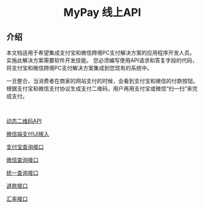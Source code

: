 <h1 align="center">MyPay 线上API</h1>

## 介绍

本文档适用于希望集成支付宝和微信跨境PC支付解决方案的应用程序开发人员。 实施此解决方案需要软件开发技能。 您必须编写使用API请求和答复字段的代码，将支付宝和微信跨境PC支付解决方案集成到您现有的系统中。</br>

一旦整合，当消费者在商家的网站支付的时候，会看到支付宝和微信的付款按钮。根据支付宝和微信支付协议生成支付二维码，用户再用支付宝或微信“扫一扫”来完成支付。

</br>

<a href="online_api.md"> 动态二维码API </a>

<a href="wechat/README.md"> 微信端支付UI接入 </a>

<a href="alipay.md"> 支付宝查询接口 </a>

<a href="wechat.md"> 微信查询接口 </a>

<a href="query.md"> 统一查询接口 </a>

<a href="refund.md"> 退款接口 </a>

<a href="rate.md"> 汇率接口 </a>
